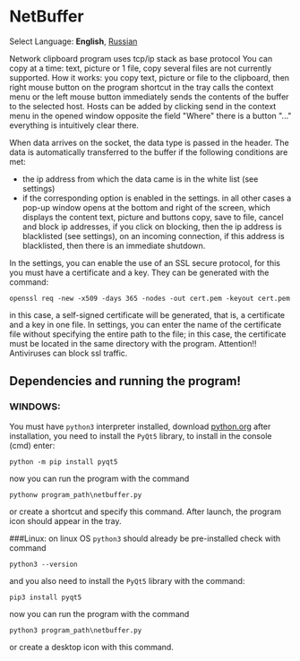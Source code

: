 # NetBuffer
Select Language: **English**, [Russian](https://github.com/GennadiyVick/NetBuffer/blob/master/README-ru.md)  

Network clipboard program uses tcp/ip stack as base protocol
You can copy at a time: text, picture or 1 file, copy several
files are not currently supported.
How it works: you copy text, picture or file to the clipboard, then
right mouse button on the program shortcut in the tray calls the context menu or
the left mouse button immediately sends the contents of the buffer to the selected host.
Hosts can be added by clicking send in the context menu in the opened
window opposite the field "Where" there is a button "..." everything is intuitively clear there.

When data arrives on the socket, the data type is passed in the header.
The data is automatically transferred to the buffer if the following conditions are met:
* the ip address from which the data came is in the white list (see settings)
* if the corresponding option is enabled in the settings.
in all other cases a pop-up window opens
at the bottom and right of the screen, which displays the content text, picture
and buttons copy, save to file, cancel and block ip addresses,
if you click on blocking, then the ip address is blacklisted (see settings),
on an incoming connection, if this address is blacklisted,
then there is an immediate shutdown.

In the settings, you can enable the use of an SSL secure protocol, for this you must
have a certificate and a key. They can be generated with the command:
```console
openssl req -new -x509 -days 365 -nodes -out cert.pem -keyout cert.pem
```
in this case, a self-signed certificate will be generated, that is, a certificate and a key in one file.
In settings, you can enter the name of the certificate file without specifying the entire path to the file; in this case, the certificate must be located in the same directory with the program.
Attention!! Antiviruses can block ssl traffic.

## Dependencies and running the program!
### WINDOWS:
You must have `python3` interpreter installed, download [python.org](https://www.python.org/downloads/)
after installation, you need to install the `PyQt5` library, to install in the console (cmd) enter:
```console
python -m pip install pyqt5
```
now you can run the program with the command
```console
pythonw program_path\netbuffer.py
```
or create a shortcut and specify this command.
After launch, the program icon should appear in the tray.

###Linux:
on linux OS `python3` should already be pre-installed check with command
```console
python3 --version
```
and you also need to install the `PyQt5` library with the command:
```console
pip3 install pyqt5
```
now you can run the program with the command
```console
python3 program_path\netbuffer.py
```
or create a desktop icon with this command.
